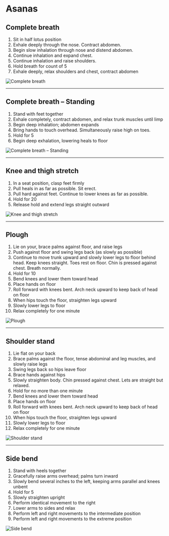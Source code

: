 # Asanas

## Complete breath
1. Sit in half lotus position
2. Exhale deeply through the nose. Contract abdomen.
3. Begin slow inhalation through nose and distend abdomen.
4. Continue inhalation and expand chest.
5. Continue inhalation and raise shoulders.
6. Hold breath for count of 5
7. Exhale deeply, relax shoulders and chest, contract abdomen

![Complete breath]()

---

## Complete breath – Standing
1. Stand with feet together
2. Exhale completely, contract abdomen, and relax trunk muscles until limp
3. Begin deep inhalation; abdomen expands
4. Bring hands to touch overhead. Simultaneously raise high on toes.
5. Hold for 5
6. Begin deep exhalation, lowering heals to floor

![Complete breath – Standing](https://s3-us-west-2.amazonaws.com/philip-weber-static/images/yoga-complete-breath-standing-01.jpg)

---

## Knee and thigh stretch
1. In a seat position, clasp feet firmly
2. Pull heals in as far as possible. Sit erect.
3. Pull hard against feet. Continue to lower knees as far as possible.
4. Hold for 20
5. Release hold and extend legs straight outward

![Knee and thigh stretch]()

---


## Plough
1. Lie on your, brace palms against floor, and raise legs
2. Push against floor and swing legs back (as slowly as possible)
3. Continue to move trunk upward and slowly lower legs to floor behind head. Keep knees straight. Toes rest on floor. Chin is pressed against chest. Breath normally.
4. Hold for 10
5. Bend knees and lower them toward head
6. Place hands on floor
7. Roll forward with knees bent. Arch neck upward to keep back of head on floor
8. When hips touch the floor, straighten legs upward
9. Slowly lower legs to floor
10. Relax completely for one minute

![Plough](https://s3-us-west-2.amazonaws.com/philip-weber-static/images/yoga-plough-01.jpg)

---

## Shoulder stand
1. Lie flat on your back
2. Brace palms against the floor, tense abdominal and leg muscles, and slowly raise legs
3. Swing legs back so hips leave floor
4. Brace hands against hips
5. Slowly straighten body. Chin pressed against chest. Lets are straight but relaxed.
6. Hold for no more than one minute
7. Bend knees and lower them toward head
8. Place hands on floor
9. Roll forward with knees bent. Arch neck upward to keep back of head on floor
10. When hips touch the floor, straighten legs upward
11. Slowly lower legs to floor
12. Relax completely for one minute

![Shoulder stand](https://s3-us-west-2.amazonaws.com/philip-weber-static/images/yoga-shoulder-stand-01.jpg)

---

## Side bend

1. Stand with heels together
2. Gracefully raise arms overhead; palms turn inward
3. Slowly bend several inches to the left, keeping arms parallel and knees unbent
4. Hold for 5
5. Slowly straighten upright
6. Perform identical movement to the right
7. Lower arms to sides and relax
8. Perform left and right movements to the intermediate position
8. Perform left and right movements to the extreme position

![Side bend](https://s3-us-west-2.amazonaws.com/philip-weber-static/images/yoga-side-bend-01.jpg)
